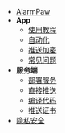 <!-- docs/_sidebar.md -->

- [AlarmPaw](/#AlarmPaw)
- **App**
  - [使用教程](/tutorial)
  - [自动化](/email)
  - [推送加密](/encryption)
  - [常见问题](/faq)
- **服务端**
  - [部署服务](/deploy)
  - [直接推送](/apns)
  - [编译代码](/build)
  - [推送证书](/cert)
- [隐私安全](/privacy)
